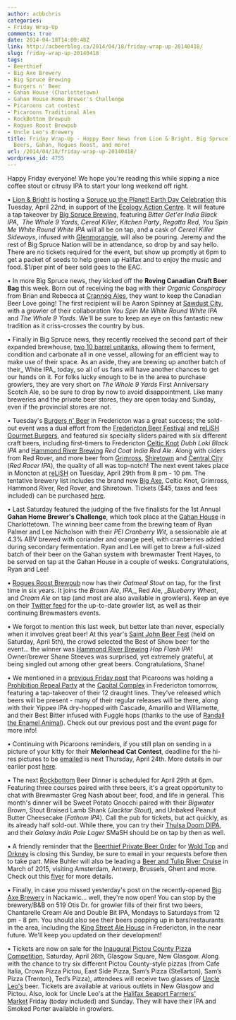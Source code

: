 ```yaml
---
author: acbbchris
categories:
- Friday Wrap-Up
comments: true
date: 2014-04-18T14:00:48Z
link: http://acbeerblog.ca/2014/04/18/friday-wrap-up-20140418/
slug: friday-wrap-up-20140418
tags:
- Beerthief
- Big Axe Brewery
- Big Spruce Brewing
- Burgers n' Beer
- Gahan House (Charlottetown)
- Gahan House Home Brewer's Challenge
- Picaroons cat contest
- Picaroons Traditional Ales
- RockBottom Brewpub
- Rogues Roost Brewpub
- Uncle Leo's Brewery
title: Friday Wrap-Up - Hoppy Beer News from Lion & Bright, Big Spruce, Burgers n'
  Beers, Gahan, Rogues Roost, and more!
url: /2014/04/18/friday-wrap-up-20140418/
wordpress_id: 4755
---
```


Happy Friday everyone! We hope you're reading this while sipping a nice coffee stout or citrusy IPA to start your long weekend off right.

• [Lion & Bright](https://www.facebook.com/lionandbright) is hosting a [Spruce up the Planet! Earth Day Celebration](https://www.ecologyaction.ca/earthday) this Tuesday, April 22nd, in support of the [Ecology Action Centre](https://www.ecologyaction.ca/). It will feature a tap takeover by [Big Spruce Brewing](http://www.bigspruce.ca/), featuring _Bitter Get'er India Black IPA_,  _The Whole 9 Yards_, _Cereal Killer_, _Kitchen Party_, _Regatta Red_, _You Spin Me White Round White IPA_ will all be on tap, and a cask of _Cereal Killer Sideways_, infused with [Glenmorangie](http://www.glenmorangie.com/our-whiskies/the-original), will also be pouring. Jeremy and the rest of Big Spruce Nation will be in attendance, so drop by and say hello. There are no tickets required for the event, but show up promptly at 6pm to get a packet of seeds to help green up Halifax and to enjoy the music and food. $1/per pint of beer sold goes to the EAC.

• In more Big Spruce news, they kicked off the **Roving Canadian Craft Beer Bag** this week. Born out of receiving the bag with their _Organic Conspiracy_ from Brian and Rebecca at [Crannóg Ales](http://www.crannogales.com/), they want to keep the Canadian Beer Love going! The first recipient will be Aaron Spinney at [Sawdust City](https://www.facebook.com/pages/Sawdust-City-Brewery/139064472841673), with a growler of their collaboration _You Spin Me White Round White IPA_ and _The Whole 9 Yards_. We'll be sure to keep an eye on this fantastic new tradition as it criss-crosses the country by bus.

• Finally in Big Spruce news, they recently received the second part of their expanded brewhouse, [two 10 barrel unitanks](https://www.facebook.com/BigSpruceBrewing/photos/pb.417791361612572.-2207520000.1397826600./687421874649518/?type=3&theater), allowing them to ferment, condition and carbonate all in one vessel, allowing for an efficient way to make use of their space. As an aside, they are brewing up another batch of their_ White IPA_ today, so all of us fans will have another chances to get our hands on it. For folks lucky enough to be in the area to purchase growlers, they are very short on _The Whole 9 Yards_ First Anniversary Scotch Ale, so be sure to drop by now to avoid disappointment. Like many breweries and the private beer stores, they are open today and Sunday, even if the provincial stores are not.

• Tuesday's [Burgers n' Beer](https://www.facebook.com/events/478530042248445/) in Fredericton was a great success; the sold-out event was a dual effort from the [Fredericton Beer Festival](http://www.frederictoncraftbeerfestival.com/) and [reLiSH Gourmet Burgers](http://relishyou.ca/), and featured six specialty sliders paired with six different craft beers, including first-timers to Fredericton [Celtic Knot](https://www.facebook.com/CelticKnotBrewing) _Dubh Loki Black IPA_ and [Hammond River Brewing](https://www.facebook.com/hammondriverbrewery) _Red Coat India Red Ale_. Along with ciders from Red Rover, and more beer from [Grimross](https://www.facebook.com/pages/Grimross-Brewing-Co/110264115801307), [Shiretown](http://www.shiretownbeer.com/) and [Central City](http://centralcitybrewing.com/) (_Red Racer IPA_), the quality of all was top-notch! The next event takes place in Moncton at [reLiSH](https://www.google.ca/maps/place/Relish+Gourmet+Burgers/@46.088289,-64.778111,17z/data=!4m2!3m1!1s0x4ca0b93946f01de3:0x5932587aacbca776) on Tuesday, April 29th from 8 pm - 10 pm. The tentative brewery list includes the brand new [Big Axe](https://www.facebook.com/BigAxeBrewery), Celtic Knot, Grimross, Hammond River, Red Rover, and Shiretown. Tickets ($45, taxes and fees included) can be purchased [here](https://www.eventbrite.ca/e/burgers-n-beer-moncton-tickets-11249434361?aff=eorg).

• Last Saturday featured the judging of the five finalists for the 1st Annual **Gahan Home Brewer's Challenge**, which took place at the [Gahan House](https://www.facebook.com/TheGahanHouse) in Charlottetown. The winning beer came from the brewing team of Ryan Palmer and Lee Nicholson with their _PEI Cranberry Wit_, a sessionable ale at 4.3% ABV brewed with coriander and orange peel, with cranberries added during secondary fermentation. Ryan and Lee will get to brew a full-sized batch of their beer on the Gahan system with brewmaster Trent Hayes, to be served on tap at the Gahan House in a couple of weeks. Congratulations, Ryan and Lee!

• [Rogues Roost Brewpub](http://www.roguesroost.ca/) now has their _Oatmeal Stout_ on tap, for the first time in six years. It joins the _Brown Ale_, _IPA_,_ Red Ale, __Blueberry Wheat_, and _Cream Ale_ on tap (and most are also available in growlers). Keep an eye on their [Twitter feed](https://twitter.com/Rogues_Roost) for the up-to-date growler list, as well as their continuing Brewmasters events.

• We forgot to mention this last week, but better late than never, especially when it involves great beer! At this year's [Saint John Beer Fest](https://www.facebook.com/SaintJohnBeerFest) (held on Saturday, April 5th), the crowd selected the Best of Show beer for the event... the winner was [Hammond River Brewing](https://www.facebook.com/hammondriverbrewery) _Hop Flash IPA_! Owner/brewer Shane Steeves was surprised, yet extremely grateful, at being singled out among other great beers. Congratulations, Shane!

• We mentioned in a [previous Friday post](http://atlanticcanadabeerblog.wordpress.com/2014/04/04/friday-wrap-up-5/) that Picaroons was holding a [Prohibition Repeal Party](https://www.facebook.com/events/210998705776641/) at the [Capital Complex](https://www.facebook.com/thecapitalcomplex) in Fredericton tomorrow, featuring a tap-takeover of their 12 draught lines. They've released which beers will be present - many of their regular releases will be there, along with their Yippee IPA dry-hopped with Cascade, Amarillo and Willamette, and their Best Bitter infused with Fuggle hops (thanks to the use of [Randall the Enamel Animal](http://www.dogfish.com/company/tangents/randall-the-enamel-animal.htm)). Check out our previous post and the event page for more info!

• Continuing with Picaroons reminders, if you still plan on sending in a picture of your kitty for their **Melonhead Cat Contest**, deadline for the hi-res pictures to be [emailed](mailto:MelonheadContest<at>gmail.com) is next Thursday, April 24th. More details in our earlier post [here](http://atlanticcanadabeerblog.wordpress.com/2014/04/04/friday-wrap-up-5/).

• The next [Rockbottom](http://rockbottombrewpub.ca/) Beer Dinner is scheduled for April 29th at 6pm. Featuring three courses paired with three beers, it's a great opportunity to chat with Brewmaster Greg Nash about beer, food, and life in general. This month's dinner will be Sweet Potato Gnocchi paired with their _Bigwater Brown_, Stout Braised Lamb Shank (_Jacktar Stout_), and Unbaked Peanut Butter Cheesecake (_Fathom IPA_). Call the pub for tickets, but act quickly, as its already half sold-out. While there, you can try their [Thulsa Doom DIPA](http://rockbottombrewpub.blogspot.ca/2014/04/thulsa-doom-dipa.html), and their _Galaxy India Pale Lager_ SMaSH should be on tap by then as well.

• A friendly reminder that the [Beerthief Private Beer Order](http://www.beerthief.ca/beer-offerings/offering-11-wold-top-and-orkney-breweries) for [Wold Top](http://www.woldtopbrewery.co.uk/) and [Orkney](http://www.sinclairbreweries.co.uk/home.html) is closing this Sunday, be sure to email in your requests before then to take part. Mike Buhler will also be leading a [Beer and Tulip River Cruise](http://www.beerthief.ca/beer-events/march-2015-beer-tulip-river-cruise) in March of 2015, visiting Amsterdam, Antwerp, Brussels, Ghent and more. Check out this [flyer](http://www.beerthief.ca/wp-content/uploads/beer-tulip-river-cruise.pdf) for more details.

• Finally, in case you missed yesterday's post on the recently-opened [Big Axe Brewery](https://www.facebook.com/BigAxeBrewery) in Nackawic... well, they're now open! You can stop by the brewery/B&B on 519 Otis Dr. for growler fills of their first two beers, Chantarelle Cream Ale and Double Bit IPA, Mondays to Saturdays from 12 pm - 8 pm. You should also see their beers popping up in bars/restaurants in the area, including the [King Street Ale House](http://thekingstreetalehouse.ca/) in Fredericton, in the near future. We'll keep you updated on their development!

• Tickets are now on sale for the [Inaugural ](http://www.glasgowsquare.com/best_pizza_competition.html)[Pictou County Pizza Competition](http://www.glasgowsquare.com/best_pizza_competition.html), Saturday, April 26th, Glasgow Square, New Glasgow. Along with the chance to try six different Pictou County-style pizzas (from Cafe Italia, Crown Pizza Pictou, East Side Pizza, Sam’s Pizza (Stellarton), Sam’s Pizza (Trenton), Ted’s Pizza), attendees will receive two glasses of [Uncle Leo's](http://uncleleosbrewery.ca/) beer. Tickets are available at various outlets in New Glasgow and Pictou. Also, look for Uncle Leo's at the [Halifax Seaport Farmers' Market](http://www.halifaxfarmersmarket.com/) Friday (today included) and Sunday. They will have their IPA and Smoked Porter available in growlers.
